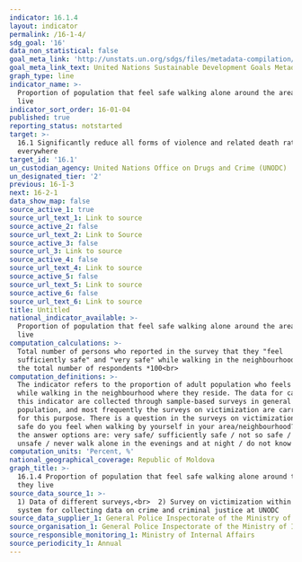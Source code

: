 ```yaml
---
indicator: 16.1.4
layout: indicator
permalink: /16-1-4/
sdg_goal: '16'
data_non_statistical: false
goal_meta_link: 'http://unstats.un.org/sdgs/files/metadata-compilation/Metadata-Goal-16.pdf'
goal_meta_link_text: United Nations Sustainable Development Goals Metadata (PDF 213 KB)
graph_type: line
indicator_name: >-
  Proportion of population that feel safe walking alone around the area they
  live
indicator_sort_order: 16-01-04
published: true
reporting_status: notstarted
target: >-
  16.1 Significantly reduce all forms of violence and related death rates
  everywhere
target_id: '16.1'
un_custodian_agency: United Nations Office on Drugs and Crime (UNODC)
un_designated_tier: '2'
previous: 16-1-3
next: 16-2-1
data_show_map: false
source_active_1: true
source_url_text_1: Link to source
source_active_2: false
source_url_text_2: Link to Source
source_active_3: false
source_url_3: Link to source
source_active_4: false
source_url_text_4: Link to source
source_active_5: false
source_url_text_5: Link to source
source_active_6: false
source_url_text_6: Link to source
title: Untitled
national_indicator_available: >-
  Proportion of population that feel safe walking alone around the area they
  live
computation_calculations: >-
  Total number of persons who reported in the survey that they "feel
  sufficiently safe" and "very safe" while walking in the neighbourhood, out of
  the total number of respondents *100<br>
computation_definitions: >-
  The indicator refers to the proportion of adult population who feels safe
  while walking in the neighbourhood where they reside. The data for calculating
  this indicator are collected through sample-based surveys in general
  population, and most frequently the surveys on victimization are carried out
  for this purpose. There is a question in the surveys on victimization: "How
  safe do you feel when walking by yourself in your area/neighbourhood?”, and
  the answer options are: very safe/ sufficiently safe / not so safe / very
  unsafe / never walk alone in the evenings and at night / do not know <br>
computation_units: 'Percent, %'
national_geographical_coverage: Republic of Moldova
graph_title: >-
  16.1.4 Proportion of population that feel safe walking alone around the area
  they live
source_data_source_1: >-
  1) Data of different surveys,<br>  2) Survey on victimization within the
  system for collecting data on crime and criminal justice at UNODC
source_data_supplier_1: General Police Inspectorate of the Ministry of Internal Affairs
source_organisation_1: General Police Inspectorate of the Ministry of Internal Affairs
source_responsible_monitoring_1: Ministry of Internal Affairs
source_periodicity_1: Annual
---
```

